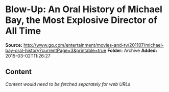# Blow-Up: An Oral History of Michael Bay, the Most Explosive Director of All Time

**Source:** http://www.gq.com/entertainment/movies-and-tv/201107/michael-bay-oral-history?currentPage=3&printable=true
**Folder:** Archive
**Added:** 2015-03-02T11:26:27




## Content
*Content would need to be fetched separately for web URLs*
